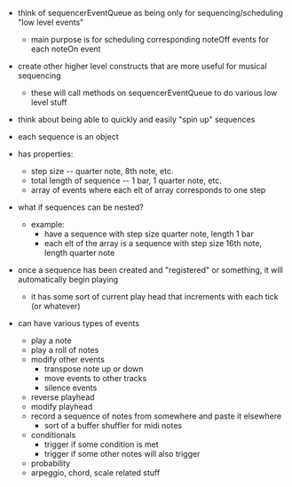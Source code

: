 - think of sequencerEventQueue as being only for sequencing/scheduling "low level events"
  - main purpose is for scheduling corresponding noteOff events for each noteOn event

- create other higher level constructs that are more useful for musical sequencing
  - these will call methods on sequencerEventQueue to do various low level stuff

- think about being able to quickly and easily "spin up" sequences
- each sequence is an object
- has properties:
  - step size -- quarter note, 8th note, etc.
  - total length of sequence -- 1 bar, 1 quarter note, etc.
  - array of events where each elt of array corresponds to one step

- what if sequences can be nested?
  - example:
    - have a sequence with step size quarter note, length 1 bar
    - each elt of the array is a sequence with step size 16th note, length quarter note

- once a sequence has been created and "registered" or something, it will automatically begin playing
  - it has some sort of current play head that increments with each tick (or whatever)

- can have various types of events
  - play a note
  - play a roll of notes
  - modify other events
    - transpose note up or down
    - move events to other tracks
    - silence events
  - reverse playhead
  - modify playhead
  - record a sequence of notes from somewhere and paste it elsewhere
    - sort of a buffer shuffler for midi notes
  - conditionals
    - trigger if some condition is met
    - trigger if some other notes will also trigger
  - probability
  - arpeggio, chord, scale related stuff






